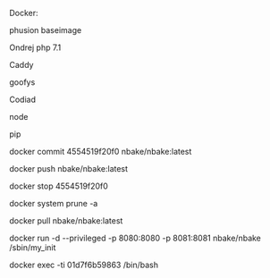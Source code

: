 

Docker:

phusion baseimage

Ondrej php 7.1

Caddy

goofys

Codiad

node

pip


docker commit 4554519f20f0 nbake/nbake:latest

docker push nbake/nbake:latest

docker stop 4554519f20f0

docker system prune -a

docker pull nbake/nbake:latest

docker run -d --privileged -p 8080:8080 -p 8081:8081 nbake/nbake /sbin/my_init

docker exec -ti 01d7f6b59863 /bin/bash
